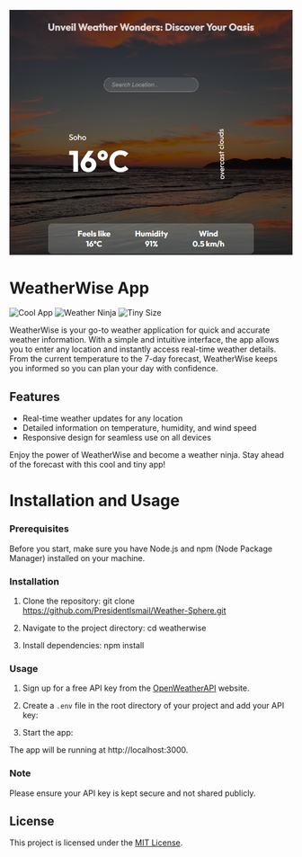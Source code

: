 <p align="center">
  <img src="public/readme.png" alt="Project Screenshot" width="800">
</p>


# WeatherWise App

![Cool App](https://img.shields.io/badge/Cool%20App-%F0%9F%86%92-blue)
![Weather Ninja](https://img.shields.io/badge/Weather-Ninja-green)
![Tiny Size](https://img.shields.io/badge/Size-Tiny-yellow)


WeatherWise is your go-to weather application for quick and accurate weather information. With a simple and intuitive interface, the app allows you to enter any location and instantly access real-time weather details. From the current temperature to the 7-day forecast, WeatherWise keeps you informed so you can plan your day with confidence.

## Features

- Real-time weather updates for any location
- Detailed information on temperature, humidity, and wind speed
- Responsive design for seamless use on all devices

Enjoy the power of WeatherWise and become a weather ninja. Stay ahead of the forecast with this cool and tiny app!
# Installation and Usage

### Prerequisites

Before you start, make sure you have Node.js and npm (Node Package Manager) installed on your machine.

### Installation

1. Clone the repository:
git clone https://github.com/PresidentIsmail/Weather-Sphere.git

2. Navigate to the project directory:
cd weatherwise


3. Install dependencies:
npm install


### Usage

1. Sign up for a free API key from the [OpenWeatherAPI](https://openweathermap.org/api) website.

2. Create a `.env` file in the root directory of your project and add your API key:

3. Start the app:


The app will be running at http://localhost:3000.

### Note

Please ensure your API key is kept secure and not shared publicly.


## License

This project is licensed under the [MIT License](LICENSE).

